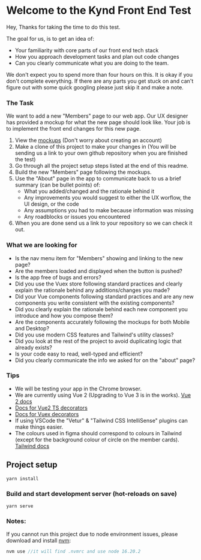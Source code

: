 # Welcome to the Kynd Front End Test

Hey, Thanks for taking the time to do this test. 

The goal for us, is to get an idea of:
- Your familiarity with core parts of our front end tech stack
- How you approach development tasks and plan out code changes
- Can you clearly communicate what you are doing to the team.

We don't expect you to spend more than four hours on this. It is okay if you don't complete everything. If there are any parts you get stuck on and can't figure out with some quick googling please just skip it and make a note. 

### The Task
We want to add a new "Members" page to our web app. Our UX designer has provided a mockup for what the new page should look like. Your job is to implement the front end changes for this new page.

1. View the [mockups](https://www.figma.com/file/k2LGJ9gxe8NJDGsEG5egg0/FE-Dev-Test) (Don't worry about creating an account) 
2. Make a clone of this project to make your changes in (You will be sending us a link to your own github repository when you are finished the test)
3. Go through all the project setup steps listed at the end of this readme. 
4. Build the new "Members" page following the mockups.
5. Use the "About" page in the app to communicate back to us a brief summary (can be bullet points) of:
   - What you added/changed and the rationale behind it
   - Any improvements you would suggest to either the UX worflow, the UI design, or the code
   - Any assumptions you had to make because information was missing
   - Any roadblocks or issues you encountered
6. When you are done send us a link to your repository so we can check it out.  

### What we are looking for
- Is the nav menu item for "Members" showing and linking to the new page?
- Are the members loaded and displayed when the button is pushed?
- Is the app free of bugs and errors?
- Did you use the Vuex store following standard practices and clearly explain the rationale behind any additions/changes you made?
- Did your Vue components following standard practices and are any new components you write consistent with the existing components?
- Did you clearly explain the rationale behind each new component you introduce and how you compose them?
- Are the components accurately following the mockups for both Mobile and Desktop?
- Did you use modern CSS features and Tailwind's utility classes?
- Did you look at the rest of the project to avoid duplicating logic that already exists?
- Is your code easy to read, well-typed and efficient?
- Did you clearly communicate the info we asked for on the "about" page?

### Tips
- We will be testing your app in the Chrome browser.
- We are currently using Vue 2 (Upgrading to Vue 3 is in the works). [Vue 2 docs](https://v2.vuejs.org/v2/guide/)
- [Docs for Vue2 TS decorators](https://github.com/kaorun343/vue-property-decorator#readme)
- [Docs for Vuex decorators](https://github.com/ktsn/vuex-class)
- If using VSCode the "Vetur" & "Tailwind CSS IntelliSense" plugins can make things easier.
- The colours used in figma should correspond to colours in Tailwind (except for the background colour of circle on the member cards). [Tailwind docs](https://tailwindcss.com/docs/background-color)

## Project setup
```
yarn install
```

### Build and start development server (hot-reloads on save)
```
yarn serve
```

### Notes:
If you cannot run this project due to node environment issues, please download and install [nvm](https://github.com/nvm-sh/nvm):
```javascript
nvm use //it will find .nvmrc and use node 16.20.2 
```
